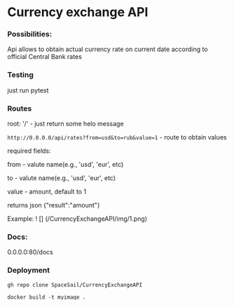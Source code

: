 # Currency exchange API

### Possibilities:
Api allows to obtain actual currency rate on current date according to official Central Bank rates

### Testing
just run pytest

### Routes
root: '/' - just return some helo message

`http://0.0.0.0/api/rates?from=usd&to=rub&value=1` - route to obtain values

required fields:

from - valute name(e.g., 'usd', 'eur', etc)

to - valute name(e.g., 'usd', 'eur', etc)

value - amount, default to 1

returns json 
{"result":"amount"}

Example:
! [] (/CurrencyExchangeAPI/img/1.png)

### Docs: 
0.0.0.0:80/docs

### Deployment
`gh repo clone SpaceSail/CurrencyExchangeAPI`

`docker build -t myimage . `

`docker run -d --name mycontainer -p 80:80 myimage`
### NB!
Now running in production mode. Change 'CMD ["fastapi", "run", "app/main.py","--host", "0.0.0.0", "--port", "80"]'
to 'CMD ["fastapi", "dev", "app/main.py","--host", "0.0.0.0", "--port", "80"]' 


